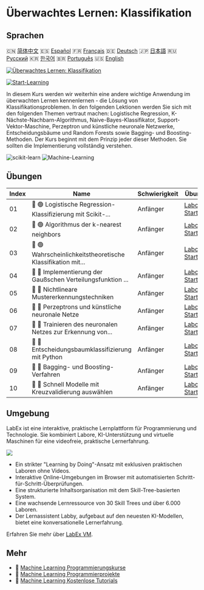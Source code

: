 # Überwachtes Lernen: Klassifikation

## Sprachen

🇨🇳 [简体中文](README_zh.md) 🇪🇸 [Español](README_es.md) 🇫🇷 [Français](README_fr.md) 🇩🇪 [Deutsch](README_de.md) 🇯🇵 [日本語](README_ja.md) 🇷🇺 [Русский](README_ru.md) 🇰🇷 [한국어](README_ko.md) 🇧🇷 [Português](README_pt.md) 🇺🇸 [English](README.md) 

[![Überwachtes Lernen: Klassifikation](https://cover-creator.labex.io/supervised-learning-classification.png?lang=de)](https://labex.io/de/courses/supervised-learning-classification)

[![Start-Learning](https://img.shields.io/badge/Start-Learning-whitesmoke?style=for-the-badge)](https://labex.io/de/courses/supervised-learning-classification)

In diesem Kurs werden wir weiterhin eine andere wichtige Anwendung im überwachten Lernen kennenlernen - die Lösung von Klassifikationsproblemen. In den folgenden Lektionen werden Sie sich mit den folgenden Themen vertraut machen: Logistische Regression, K-Nächste-Nachbarn-Algorithmus, Naive-Bayes-Klassifikator, Support-Vektor-Maschine, Perzeptron und künstliche neuronale Netzwerke, Entscheidungsbäume und Random Forests sowie Bagging- und Boosting-Methoden. Der Kurs beginnt mit dem Prinzip jeder dieser Methoden. Sie sollten die Implementierung vollständig verstehen.

![scikit-learn](https://img.shields.io/badge/scikit-learn-whitesmoke?style=for-the-badge&logo=scikit-learn)
![Machine-Learning](https://img.shields.io/badge/Machine-Learning-whitesmoke?style=for-the-badge&logo=machine-learning)


## Übungen

|   Index | Name                                                        | Schwierigkeit   | Übung                                                                                                                                |
|---------|-------------------------------------------------------------|-----------------|--------------------------------------------------------------------------------------------------------------------------------------|
|      01 | 📖 🟢 Logistische Regression-Klassifizierung mit Scikit-... | Anfänger        | <a target='_blank' href='https://labex.io/de/labs/ml-logistic-regression-classification-with-scikit-learn-20800'>Labor Starten</a>   |
|      02 | 📖 🟢 Algorithmus der k-nearest neighbors                   | Anfänger        | <a target='_blank' href='https://labex.io/de/labs/ml-k-nearest-neighbor-algorithm-20796'>Labor Starten</a>                           |
|      03 | 📖 🟢 Wahrscheinlichkeitstheoretische Klassifikation mit... | Anfänger        | <a target='_blank' href='https://labex.io/de/labs/ml-probabilistic-classification-with-naive-bayes-20801'>Labor Starten</a>          |
|      04 | 📖 🔵 Implementierung der Gaußschen Verteilungsfunktion ... | Anfänger        | <a target='_blank' href='https://labex.io/de/labs/implementation-of-gaussian-distribution-function-and-draw-20786'>Labor Starten</a> |
|      05 | 📖 🔵 Nichtlineare Mustererkennungstechniken                | Anfänger        | <a target='_blank' href='https://labex.io/de/labs/ml-nonlinear-pattern-recognition-techniques-20812'>Labor Starten</a>               |
|      06 | 📖 🔵 Perzeptrons und künstliche neuronale Netze            | Anfänger        | <a target='_blank' href='https://labex.io/de/labs/ml-perceptron-and-artificial-neural-network-20802'>Labor Starten</a>               |
|      07 | 📖 🔵 Trainieren des neuronalen Netzes zur Erkennung von... | Anfänger        | <a target='_blank' href='https://labex.io/de/labs/ml-train-handwritten-digits-recognition-neural-network-20814'>Labor Starten</a>    |
|      08 | 📖 🔵 Entscheidungsbaumklassifizierung mit Python           | Anfänger        | <a target='_blank' href='https://labex.io/de/labs/ml-decision-tree-classification-with-python-20760'>Labor Starten</a>               |
|      09 | 📖 🔵 Bagging- und Boosting-Verfahren                       | Anfänger        | <a target='_blank' href='https://labex.io/de/labs/ml-bagging-and-boosting-method-20749'>Labor Starten</a>                            |
|      10 | 📖 🔵 Schnell Modelle mit Kreuzvalidierung auswählen        | Anfänger        | <a target='_blank' href='https://labex.io/de/labs/ml-quickly-select-models-with-cross-validation-20807'>Labor Starten</a>            |

## Umgebung

LabEx ist eine interaktive, praktische Lernplattform für Programmierung und Technologie. Sie kombiniert Labore, KI-Unterstützung und virtuelle Maschinen für eine videofreie, praktische Lernerfahrung.

![](https://tutorial-screenshot.getvm.io/images/vm-1725247253.png)

- Ein strikter "Learning by Doing"-Ansatz mit exklusiven praktischen Laboren ohne Videos.
- Interaktive Online-Umgebungen im Browser mit automatisierten Schritt-für-Schritt-Überprüfungen.
- Eine strukturierte Inhaltsorganisation mit dem Skill-Tree-basierten System.
- Eine wachsende Lernressource von 30 Skill Trees und über 6.000 Laboren.
- Der Lernassistent Labby, aufgebaut auf den neuesten KI-Modellen, bietet eine konversationelle Lernerfahrung.

Erfahren Sie mehr über [LabEx VM](https://support.labex.io/using-labex/virtual-machine).

## Mehr

- 🔗 [Machine Learning Programmierungskurse](https://github.com/labex-labs/awesome-programming-courses)
- 🔗 [Machine Learning Programmierprojekte](https://github.com/labex-labs/awesome-programming-projects)
- 🔗 [Machine Learning Kostenlose Tutorials](https://github.com/labex-labs/ml-free-tutorials)

